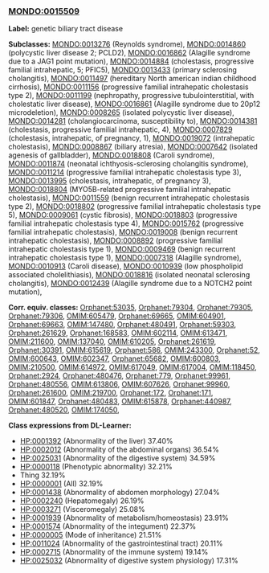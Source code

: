 
### [MONDO:0015509](http://purl.obolibrary.org/obo/MONDO_0015509)
**Label:** genetic biliary tract disease

**Subclasses:** [MONDO:0013276](http://purl.obolibrary.org/obo/MONDO_0013276) (Reynolds syndrome), [MONDO:0014860](http://purl.obolibrary.org/obo/MONDO_0014860) (polycystic liver disease 2; PCLD2), [MONDO:0016862](http://purl.obolibrary.org/obo/MONDO_0016862) (Alagille syndrome due to a JAG1 point mutation), [MONDO:0014884](http://purl.obolibrary.org/obo/MONDO_0014884) (cholestasis, progressive familial intrahepatic, 5; PFIC5), [MONDO:0013433](http://purl.obolibrary.org/obo/MONDO_0013433) (primary sclerosing cholangitis), [MONDO:0011497](http://purl.obolibrary.org/obo/MONDO_0011497) (hereditary North american indian childhood cirrhosis), [MONDO:0011156](http://purl.obolibrary.org/obo/MONDO_0011156) (progressive familial intrahepatic cholestasis type 2), [MONDO:0011199](http://purl.obolibrary.org/obo/MONDO_0011199) (nephropathy, progressive tubulointerstitial, with cholestatic liver disease), [MONDO:0016861](http://purl.obolibrary.org/obo/MONDO_0016861) (Alagille syndrome due to 20p12 microdeletion), [MONDO:0008265](http://purl.obolibrary.org/obo/MONDO_0008265) (isolated polycystic liver disease), [MONDO:0014281](http://purl.obolibrary.org/obo/MONDO_0014281) (cholangiocarcinoma, susceptibility to), [MONDO:0014381](http://purl.obolibrary.org/obo/MONDO_0014381) (cholestasis, progressive familial intrahepatic, 4), [MONDO:0007829](http://purl.obolibrary.org/obo/MONDO_0007829) (cholestasis, intrahepatic, of pregnancy, 1), [MONDO:0019072](http://purl.obolibrary.org/obo/MONDO_0019072) (intrahepatic cholestasis), [MONDO:0008867](http://purl.obolibrary.org/obo/MONDO_0008867) (biliary atresia), [MONDO:0007642](http://purl.obolibrary.org/obo/MONDO_0007642) (isolated agenesis of gallbladder), [MONDO:0018808](http://purl.obolibrary.org/obo/MONDO_0018808) (Caroli syndrome), [MONDO:0011874](http://purl.obolibrary.org/obo/MONDO_0011874) (neonatal ichthyosis-sclerosing cholangitis syndrome), [MONDO:0011214](http://purl.obolibrary.org/obo/MONDO_0011214) (progressive familial intrahepatic cholestasis type 3), [MONDO:0013995](http://purl.obolibrary.org/obo/MONDO_0013995) (cholestasis, intrahepatic, of pregnancy 3), [MONDO:0018804](http://purl.obolibrary.org/obo/MONDO_0018804) (MYO5B-related progressive familial intrahepatic cholestasis), [MONDO:0011559](http://purl.obolibrary.org/obo/MONDO_0011559) (benign recurrent intrahepatic cholestasis type 2), [MONDO:0018802](http://purl.obolibrary.org/obo/MONDO_0018802) (progressive familial intrahepatic cholestasis type 5), [MONDO:0009061](http://purl.obolibrary.org/obo/MONDO_0009061) (cystic fibrosis), [MONDO:0018803](http://purl.obolibrary.org/obo/MONDO_0018803) (progressive familial intrahepatic cholestasis type 4), [MONDO:0015762](http://purl.obolibrary.org/obo/MONDO_0015762) (progressive familial intrahepatic cholestasis), [MONDO:0019008](http://purl.obolibrary.org/obo/MONDO_0019008) (benign recurrent intrahepatic cholestasis), [MONDO:0008892](http://purl.obolibrary.org/obo/MONDO_0008892) (progressive familial intrahepatic cholestasis type 1), [MONDO:0009469](http://purl.obolibrary.org/obo/MONDO_0009469) (benign recurrent intrahepatic cholestasis type 1), [MONDO:0007318](http://purl.obolibrary.org/obo/MONDO_0007318) (Alagille syndrome), [MONDO:0010913](http://purl.obolibrary.org/obo/MONDO_0010913) (Caroli disease), [MONDO:0010939](http://purl.obolibrary.org/obo/MONDO_0010939) (low phospholipid associated cholelithiasis), [MONDO:0018816](http://purl.obolibrary.org/obo/MONDO_0018816) (isolated neonatal sclerosing cholangitis), [MONDO:0012439](http://purl.obolibrary.org/obo/MONDO_0012439) (Alagille syndrome due to a NOTCH2 point mutation), 

**Corr. equiv. classes:** [Orphanet:53035](http://www.orpha.net/ORDO/Orphanet_53035), [Orphanet:79304](http://www.orpha.net/ORDO/Orphanet_79304), [Orphanet:79305](http://www.orpha.net/ORDO/Orphanet_79305), [Orphanet:79306](http://www.orpha.net/ORDO/Orphanet_79306), [OMIM:605479](http://purl.obolibrary.org/obo/OMIM_605479), [Orphanet:69665](http://www.orpha.net/ORDO/Orphanet_69665), [OMIM:604901](http://purl.obolibrary.org/obo/OMIM_604901), [Orphanet:69663](http://www.orpha.net/ORDO/Orphanet_69663), [OMIM:147480](http://purl.obolibrary.org/obo/OMIM_147480), [Orphanet:480491](http://www.orpha.net/ORDO/Orphanet_480491), [Orphanet:59303](http://www.orpha.net/ORDO/Orphanet_59303), [Orphanet:261629](http://www.orpha.net/ORDO/Orphanet_261629), [Orphanet:168583](http://www.orpha.net/ORDO/Orphanet_168583), [OMIM:602114](http://purl.obolibrary.org/obo/OMIM_602114), [OMIM:613471](http://purl.obolibrary.org/obo/OMIM_613471), [OMIM:211600](http://purl.obolibrary.org/obo/OMIM_211600), [OMIM:137040](http://purl.obolibrary.org/obo/OMIM_137040), [OMIM:610205](http://purl.obolibrary.org/obo/OMIM_610205), [Orphanet:261619](http://www.orpha.net/ORDO/Orphanet_261619), [Orphanet:30391](http://www.orpha.net/ORDO/Orphanet_30391), [OMIM:615619](http://purl.obolibrary.org/obo/OMIM_615619), [Orphanet:586](http://www.orpha.net/ORDO/Orphanet_586), [OMIM:243300](http://purl.obolibrary.org/obo/OMIM_243300), [Orphanet:52](http://www.orpha.net/ORDO/Orphanet_52), [OMIM:600643](http://purl.obolibrary.org/obo/OMIM_600643), [OMIM:602347](http://purl.obolibrary.org/obo/OMIM_602347), [Orphanet:65682](http://www.orpha.net/ORDO/Orphanet_65682), [OMIM:600803](http://purl.obolibrary.org/obo/OMIM_600803), [OMIM:210500](http://purl.obolibrary.org/obo/OMIM_210500), [OMIM:614972](http://purl.obolibrary.org/obo/OMIM_614972), [OMIM:617049](http://purl.obolibrary.org/obo/OMIM_617049), [OMIM:617004](http://purl.obolibrary.org/obo/OMIM_617004), [OMIM:118450](http://purl.obolibrary.org/obo/OMIM_118450), [Orphanet:2924](http://www.orpha.net/ORDO/Orphanet_2924), [Orphanet:480476](http://www.orpha.net/ORDO/Orphanet_480476), [Orphanet:779](http://www.orpha.net/ORDO/Orphanet_779), [Orphanet:99961](http://www.orpha.net/ORDO/Orphanet_99961), [Orphanet:480556](http://www.orpha.net/ORDO/Orphanet_480556), [OMIM:613806](http://purl.obolibrary.org/obo/OMIM_613806), [OMIM:607626](http://purl.obolibrary.org/obo/OMIM_607626), [Orphanet:99960](http://www.orpha.net/ORDO/Orphanet_99960), [Orphanet:261600](http://www.orpha.net/ORDO/Orphanet_261600), [OMIM:219700](http://purl.obolibrary.org/obo/OMIM_219700), [Orphanet:172](http://www.orpha.net/ORDO/Orphanet_172), [Orphanet:171](http://www.orpha.net/ORDO/Orphanet_171), [OMIM:601847](http://purl.obolibrary.org/obo/OMIM_601847), [Orphanet:480483](http://www.orpha.net/ORDO/Orphanet_480483), [OMIM:615878](http://purl.obolibrary.org/obo/OMIM_615878), [Orphanet:440987](http://www.orpha.net/ORDO/Orphanet_440987), [Orphanet:480520](http://www.orpha.net/ORDO/Orphanet_480520), [OMIM:174050](http://purl.obolibrary.org/obo/OMIM_174050), 

**Class expressions from DL-Learner:**

- [HP:0001392](http://purl.obolibrary.org/obo/HP_0001392) (Abnormality of the liver) 37.40%
- [HP:0002012](http://purl.obolibrary.org/obo/HP_0002012) (Abnormality of the abdominal organs) 36.54%
- [HP:0025031](http://purl.obolibrary.org/obo/HP_0025031) (Abnormality of the digestive system) 34.59%
- [HP:0000118](http://purl.obolibrary.org/obo/HP_0000118) (Phenotypic abnormality) 32.21%
- Thing 32.19%
- [HP:0000001](http://purl.obolibrary.org/obo/HP_0000001) (All) 32.19%
- [HP:0001438](http://purl.obolibrary.org/obo/HP_0001438) (Abnormality of abdomen morphology) 27.04%
- [HP:0002240](http://purl.obolibrary.org/obo/HP_0002240) (Hepatomegaly) 26.19%
- [HP:0003271](http://purl.obolibrary.org/obo/HP_0003271) (Visceromegaly) 25.08%
- [HP:0001939](http://purl.obolibrary.org/obo/HP_0001939) (Abnormality of metabolism/homeostasis) 23.91%
- [HP:0001574](http://purl.obolibrary.org/obo/HP_0001574) (Abnormality of the integument) 22.37%
- [HP:0000005](http://purl.obolibrary.org/obo/HP_0000005) (Mode of inheritance) 21.51%
- [HP:0011024](http://purl.obolibrary.org/obo/HP_0011024) (Abnormality of the gastrointestinal tract) 20.11%
- [HP:0002715](http://purl.obolibrary.org/obo/HP_0002715) (Abnormality of the immune system) 19.14%
- [HP:0025032](http://purl.obolibrary.org/obo/HP_0025032) (Abnormality of digestive system physiology) 17.31%


